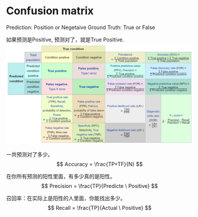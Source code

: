 # Confusion matrix

<script type="text/javascript" src="http://cdn.mathjax.org/mathjax/latest/MathJax.js?config=default"></script>

Prediction: Position or Negetaive
Ground Truth: True or False

如果预测是Positive, 预测对了，就是True Positive.
![alt text](./Confusion-Matrix-Images/confusion-matrix.png)

一共预测对了多少。
$$
Accuracy = \frac{TP+TF}{N}
$$


在你所有预测的阳性里面，有多少真的是阳性。
$$
Precision = \frac{TP}{Predicte \ Positive}
$$

召回率：在实际上是阳性的人里面，你能找出多少。
$$
Recall = \frac{TP}{Actual \ Positive}
$$
